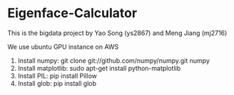 # Eigenface-Calculator
This is the bigdata project by Yao Song (ys2867) and Meng Jiang (mj2716)

We use ubuntu GPU instance on AWS
1. Install numpy: git clone git://github.com/numpy/numpy.git numpy
2. Install matplotlib:  sudo apt-get install python-matplotlib
3. Install PIL: pip install Pillow
4. Install glob: pip install glob
